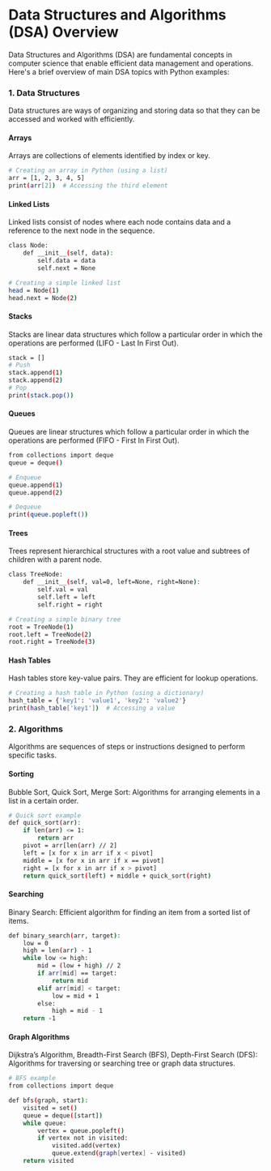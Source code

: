 # Data Structures and Algorithms (DSA) Overview

Data Structures and Algorithms (DSA) are fundamental concepts in computer science that enable efficient data management and operations. Here's a brief overview of main DSA topics with Python examples:

### 1. Data Structures
Data structures are ways of organizing and storing data so that they can be accessed and worked with efficiently.

#### Arrays
Arrays are collections of elements identified by index or key.

```bash
# Creating an array in Python (using a list)
arr = [1, 2, 3, 4, 5]
print(arr[2])  # Accessing the third element
```

#### Linked Lists
Linked lists consist of nodes where each node contains data and a reference to the next node in the sequence.

```bash
class Node:
    def __init__(self, data):
        self.data = data
        self.next = None

# Creating a simple linked list
head = Node(1)
head.next = Node(2)
```

#### Stacks
Stacks are linear data structures which follow a particular order in which the operations are performed (LIFO - Last In First Out).

```bash
stack = []
# Push
stack.append(1)
stack.append(2)
# Pop
print(stack.pop())
```

#### Queues
Queues are linear structures which follow a particular order in which the operations are performed (FIFO - First In First Out).

```bash
from collections import deque
queue = deque()

# Enqueue
queue.append(1)
queue.append(2)

# Dequeue
print(queue.popleft())
```

#### Trees
Trees represent hierarchical structures with a root value and subtrees of children with a parent node.

```bash
class TreeNode:
    def __init__(self, val=0, left=None, right=None):
        self.val = val
        self.left = left
        self.right = right

# Creating a simple binary tree
root = TreeNode(1)
root.left = TreeNode(2)
root.right = TreeNode(3)
```

#### Hash Tables
Hash tables store key-value pairs. They are efficient for lookup operations.

```bash
# Creating a hash table in Python (using a dictionary)
hash_table = {'key1': 'value1', 'key2': 'value2'}
print(hash_table['key1'])  # Accessing a value
```

### 2. Algorithms
Algorithms are sequences of steps or instructions designed to perform specific tasks.

#### Sorting
Bubble Sort, Quick Sort, Merge Sort: Algorithms for arranging elements in a list in a certain order.

```bash
# Quick sort example
def quick_sort(arr):
    if len(arr) <= 1:
        return arr
    pivot = arr[len(arr) // 2]
    left = [x for x in arr if x < pivot]
    middle = [x for x in arr if x == pivot]
    right = [x for x in arr if x > pivot]
    return quick_sort(left) + middle + quick_sort(right)
```

#### Searching
Binary Search: Efficient algorithm for finding an item from a sorted list of items.

```bash
def binary_search(arr, target):
    low = 0
    high = len(arr) - 1
    while low <= high:
        mid = (low + high) // 2
        if arr[mid] == target:
            return mid
        elif arr[mid] < target:
            low = mid + 1
        else:
            high = mid - 1
    return -1
```

#### Graph Algorithms
Dijkstra’s Algorithm, Breadth-First Search (BFS), Depth-First Search (DFS): Algorithms for traversing or searching tree or graph data structures.

```bash
# BFS example
from collections import deque

def bfs(graph, start):
    visited = set()
    queue = deque([start])
    while queue:
        vertex = queue.popleft()
        if vertex not in visited:
            visited.add(vertex)
            queue.extend(graph[vertex] - visited)
    return visited
```
